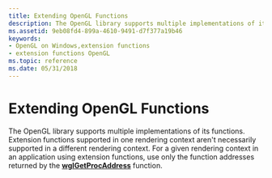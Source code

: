 ```yaml
---
title: Extending OpenGL Functions
description: The OpenGL library supports multiple implementations of its functions.
ms.assetid: 9eb08fd4-899a-4610-9491-d7f377a19b46
keywords:
- OpenGL on Windows,extension functions
- extension functions OpenGL
ms.topic: reference
ms.date: 05/31/2018
---
```


# Extending OpenGL Functions

The OpenGL library supports multiple implementations of its functions. Extension functions supported in one rendering context aren't necessarily supported in a different rendering context. For a given rendering context in an application using extension functions, use only the function addresses returned by the [**wglGetProcAddress**](/windows/desktop/api/wingdi/nf-wingdi-wglgetprocaddress) function.

 

 




